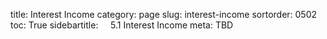 title: Interest Income
category: page
slug: interest-income
sortorder: 0502
toc: True
sidebartitle: &nbsp; &nbsp; 5.1 Interest Income
meta: TBD